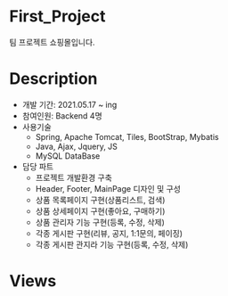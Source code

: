 # First_Project
팀 프로젝트 쇼핑몰입니다.

# Description
+ 개발 기간: 2021.05.17 ~ ing
+ 참여인원: Backend 4명
+ 사용기술
  + Spring, Apache Tomcat, Tiles, BootStrap, Mybatis
  + Java, Ajax, Jquery, JS
  + MySQL DataBase
+ 담당 파트
  + 프로젝트 개발환경 구축
  + Header, Footer, MainPage 디자인 및 구성
  + 상품 목록페이지 구현(상품리스트, 검색)
  + 상품 상세페이지 구현(좋아요, 구매하기)
  + 상품 관리자 기능 구현(등록, 수정, 삭제)
  + 각종 게시판 구현(리뷰, 공지, 1:1문의, 페이징)
  + 각종 게시판 관지라 기능 구현(등록, 수정, 삭제)

# Views
